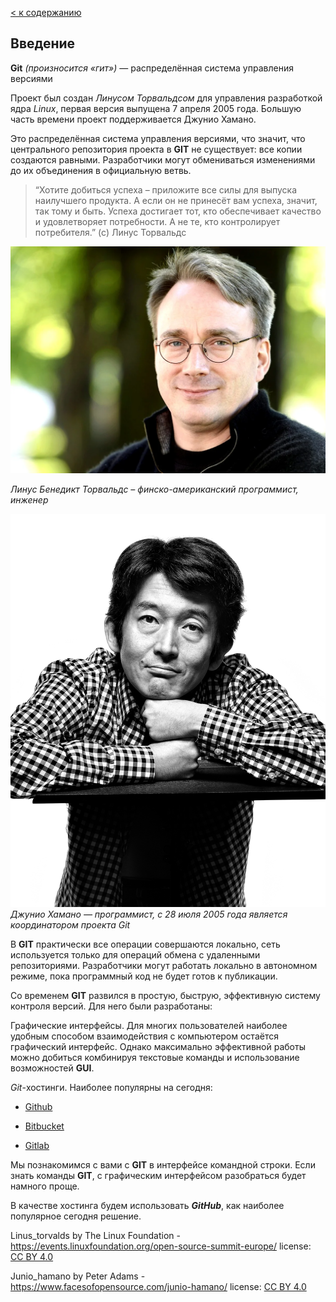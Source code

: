 [< к содержанию](./readme.md)

## Введение

**Git** *(произносится «гит»)* — распределённая система управления версиями


Проект был создан *Линусом Торвальдсом* для управления разработкой ядра *Linux*, первая версия выпущена 7 апреля 2005 года. Большую часть времени проект поддерживается Джунио Хамано.

Это распределённая система управления версиями, что значит, что центрального репозитория проекта в **GIT** не существует: все копии создаются равными. Разработчики могут обмениваться изменениями до их объединения в официальную ветвь.

> “Хотите добиться успеха – приложите все силы для выпуска наилучшего продукта. А если он не принесёт вам успеха, значит, так тому и быть. Успеха достигает тот, кто обеспечивает качество и удовлетворяет потребности. А не те, кто контролирует потребителя.” (с) Линус Торвальдс

![Linus_torvalds](/assets/scale_1200.webp "Линус Торвальдс")

*Линус Бенедикт Торвальдс – финско-американский программист, инженер*


![Junio_hamano](/assets/juniohamano25950.web_.jpg "Джунио Хамано")
*Джунио Хамано — программист, с 28 июля 2005 года является координатором проекта Git*

В **GIT** практически все операции совершаются локально, сеть используется только для операций обмена с удаленными репозиториями. Разработчики могут работать локально в автономном режиме, пока программный код не будет готов к публикации.


Со временем **GIT** развился в простую, быструю, эффективную систему контроля версий. Для него были разработаны:

Графические интерфейсы. Для многих пользователей наиболее удобным способом взаимодействия с компьютером остаётся графический интерфейс. Однако максимально эффективной работы можно добиться комбинируя текстовые команды и использование возможностей **GUI**.
    
*Git*-хостинги. Наиболее популярны на сегодня:
    
* [Github](https://github.com/)

* [Bitbucket](https://bitbucket.org/)

* [Gitlab](https://about.gitlab.com/)

Мы познакомимся с вами с **GIT** в интерфейсе командной строки. Если знать команды **GIT**, с графическим интерфейсом разобраться будет намного проще.

В качестве хостинга будем использовать ***GitHub***, как наиболее популярное сегодня решение.

Linus_torvalds by The Linux Foundation - https://events.linuxfoundation.org/open-source-summit-europe/
license: [CC BY 4.0](https://creativecommons.org/licenses/by/4.0/)

Junio_hamano by Peter Adams - https://www.facesofopensource.com/junio-hamano/    license: [CC BY 4.0](https://creativecommons.org/licenses/by/4.0/)

